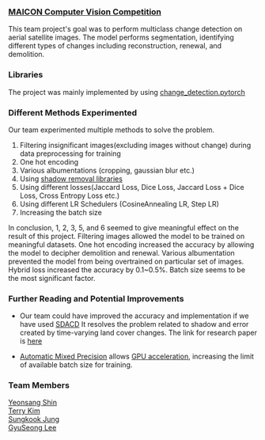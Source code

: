 ### [MAICON Computer Vision Competition](https://aiconnect.kr/competition/detail/214)
This team project's goal was to perform multiclass change detection on aerial satellite images. The model performs segmentation, identifying different types of changes including reconstruction, renewal, and demolition.


### Libraries
The project was mainly implemented by using [change_detection.pytorch](https://github.com/likyoo/change_detection.pytorch)

### Different Methods Experimented
Our team experimented multiple methods to solve the problem.

1. Filtering insignificant images(excluding images without change) during data preprocessing for training
2. One hot encoding 
3. Various albumentations (cropping, gaussian blur etc.)
4. Using [shadow removal libraries](https://github.com/YalimD/image_shadow_remover/tree/master/shadow_remover)
5. Using different losses(Jaccard Loss, Dice Loss, Jaccard Loss + Dice Loss, Cross Entropy Loss etc.)
6. Using different LR Schedulers (CosineAnnealing LR, Step LR)
7. Increasing the batch size

In conclusion, 1, 2, 3, 5, and 6 seemed to give meaningful effect on the result of this project.
Filtering images allowed the model to be trained on meaningful datasets. One hot encoding increased the accuracy by allowing the model to decipher demolition and renewal.  Various albumentation prevented the model from being overtrained on particular set of images. Hybrid loss increased the accuracy by 0.1~0.5%. Batch size seems to be the most significant factor.

### Further Reading and Potential Improvements
- Our team could have improved the accuracy and implementation if we have used [SDACD](https://github.com/Perfect-You/SDACD)
It resolves the problem related to shadow and error created by time-varying land cover changes. The link for research paper is [here](https://arxiv.org/abs/2204.00154)

- [Automatic Mixed Precision](https://pytorch.org/docs/stable/notes/amp_examples.html) allows [GPU acceleration](https://developer.nvidia.com/automatic-mixed-precision), increasing the limit of available batch size for training.

### Team Members
[Yeonsang Shin](https://github.com/yxxshin) <br /> 
[Terry Kim](https://github.com/winterrykim) <br /> 
[Sungkook Jung](https://github.com/ssoup0224) <br />
[GyuSeong Lee](https://github.com/codehuv)
